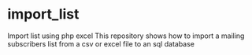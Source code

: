 # import_list
Import list using php excel
This repository shows how to import a mailing subscribers list from a csv or excel file to an sql database
